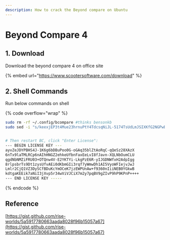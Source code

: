```yaml
---
description: How to crack the Beyond compare on Ubuntu
---
```


# Beyond Compare 4

## 1. Download

Download the beyond compare 4 on office site

{% embed url="https://www.scootersoftware.com/download" %}

## 2. Shell Commands

Run below commands on shell

{% code overflow="wrap" %}
```sh
sudo rm -rf ~/.config/bcompare #thinks bensonkb
sudo sed -i "s/keexjEP3t4Mue23hrnuPtY4TdcsqNiJL-5174TsUdLmJSIXKfG2NGPwBL6vnRPddT7tH29qpkneX63DO9ECSPE9rzY1zhThHERg8lHM9IBFT+rVuiY823aQJuqzxCKIE1bcDqM4wgW01FH6oCBP1G4ub01xmb4BGSUG6ZrjxWHJyNLyIlGvOhoY2HAYzEtzYGwxFZn2JZ66o4RONkXjX0DF9EzsdUef3UAS+JQ+fCYReLawdjEe6tXCv88GKaaPKWxCeaUL9PejICQgRQOLGOZtZQkLgAelrOtehxz5ANOOqCaJgy2mJLQVLM5SJ9Dli909c5ybvEhVmIC0dc9dWH+/N9KmiLVlKMU7RJqnE+WXEEPI1SgglmfmLc1yVH7dqBb9ehOoKG9UE+HAE1YvH1XX2XVGeEqYUY-Tsk7YBTz0WpSpoYyPgx6Iki5KLtQ5G-aKP9eysnkuOAkrvHU8bLbGtZteGwJarev03PhfCioJL4OSqsmQGEvDbHFEbNl1qJtdwEriR+VNZts9vNNLk7UGfeNwIiqpxjk4Mn09nmSd8FhM4ifvcaIbNCRoMPGl6KU12iseSe+w+1kFsLhX+OhQM8WXcWV10cGqBzQE9OqOLUcg9n0krrR3KrohstS9smTwEx9olyLYppvC0p5i7dAx2deWvM1ZxKNs0BvcXGukR+/g" /usr/lib/beyondcompare/BCompare


# Then restart BC, click "Enter License":
--- BEGIN LICENSE KEY ---
ayvZeJDYPBHS4J-1K6g6bDBuPoo0G-oGAq35blZtAoRqC-qQeSz28XAzX
6nTx9laTMLRCp6nAIhHNGZ2ehkeUfbnFaxEeLvI8fJavn-XQLNbOumCLU
qgdNbNMZiFRU03+OTQnw4V-E2YKTYi-LkgPzE6R-yIJGDNWfxH2AdpIgg
8rlpsbrTs9Dt1zysUfvAEi0dKbmGIi3rqf7yWmwDh1AI5VyoWFIejvJwJ
Lmlr2CjQ1VZ3DySCfBDuKcYmOCeK7jzEWPUnAw+f9360nIiiNEB0YGkwB
kdtgaKEEik7aNiI3jXvp5r34wViVJCiX7m2y7pqBV9gZIvP9hP9KPnP++++
--- END LICENSE KEY -----
```
{% endcode %}

## Reference

[https://gist.github.com/rise-worlds/5a5917780663aada8028f96b15057a67](https://gist.github.com/rise-worlds/5a5917780663aada8028f96b15057a67)
